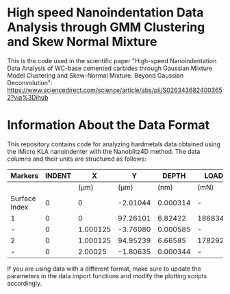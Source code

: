 # High speed Nanoindentation Data Analysis through GMM Clustering and Skew Normal Mixture
This is the code used in the scientific paper "High-speed Nanoindentation Data Analysis of WC-base cemented carbides through Gaussian Mixture Model Clustering and Skew-Normal Mixture. Beyond Gaussian Deconvolution": https://www.sciencedirect.com/science/article/abs/pii/S0263436824003652?via%3Dihub

# Information About the Data Format

This repository contains code for analyzing hardmetals data obtained using the iMicro KLA nanoindenter with the Nanoblitz4D method. The data columns and their units are structured as follows:

| Markers       | INDENT | X        | Y        | DEPTH      | LOAD       | STIFFNESS   | HARDNESS    | MODULUS     |
|---------------|--------|----------|----------|------------|------------|-------------|-------------|-------------|
|               |        | (µm)     | (µm)     | (nm)       | (mN)       | (N/m)       | (GPa)       | (GPa)       |
| Surface Index | 0      | 0        | -2.01044 | 0.000314   | -          | -           | -           | -           |
| 1             | 0      | 0        | 97.26101 | 6.82422    | 186834.7   | 31.07447    | 464.907     |
| -             | 0      | 1.000125 | -3.76080 | 0.000585   | -          | -           | -           |
| 2             | 0      | 1.000125 | 94.95239 | 6.66585    | 178292.5   | 32.37595    | 455.2633    |
| -             | 0      | 2.00025  | -1.80635 | 0.000344   | -          | -           | -           |

If you are using data with a different format, make sure to update the parameters in the data import functions and modify the plotting scripts accordingly.

